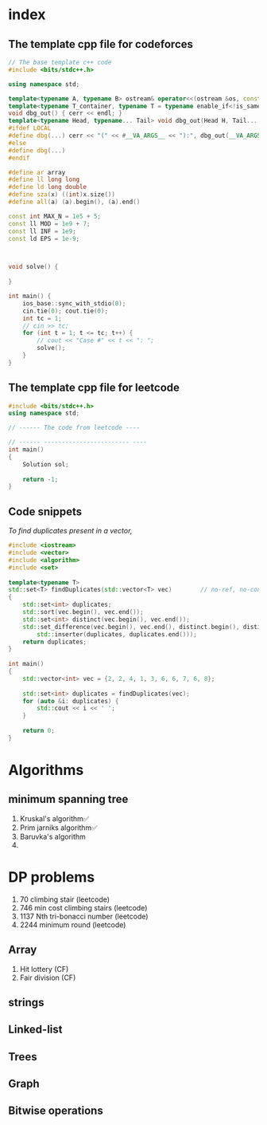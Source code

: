 # index 

## The template cpp file for codeforces
```cpp
// The base template c++ code
#include <bits/stdc++.h>

using namespace std;

template<typename A, typename B> ostream& operator<<(ostream &os, const pair<A, B> &p) { return os << '(' << p.first << ", " << p.second << ')'; }
template<typename T_container, typename T = typename enable_if<!is_same<T_container, string>::value, typename T_container::value_type>::type> ostream& operator<<(ostream &os, const T_container &v) { os << '{'; string sep; for (const T &x : v) os << sep << x, sep = ", "; return os << '}'; }
void dbg_out() { cerr << endl; }
template<typename Head, typename... Tail> void dbg_out(Head H, Tail... T) { cerr << ' ' << H; dbg_out(T...); }
#ifdef LOCAL
#define dbg(...) cerr << "(" << #__VA_ARGS__ << "):", dbg_out(__VA_ARGS__)
#else
#define dbg(...)
#endif

#define ar array
#define ll long long
#define ld long double
#define sza(x) ((int)x.size())
#define all(a) (a).begin(), (a).end()

const int MAX_N = 1e5 + 5;
const ll MOD = 1e9 + 7;
const ll INF = 1e9;
const ld EPS = 1e-9;



void solve() {
    
}

int main() {
    ios_base::sync_with_stdio(0);
    cin.tie(0); cout.tie(0);
    int tc = 1;
    // cin >> tc;
    for (int t = 1; t <= tc; t++) {
        // cout << "Case #" << t << ": ";
        solve();
    }
}
```

## The template cpp file for leetcode
```cpp
#include <bits/stdc++.h>
using namespace std;

// ------ The code from leetcode ----

// ------ ------------------------ ----
int main()
{
    Solution sol;
    
    return -1;
}
```

## Code snippets

*To find duplicates present in a vector,*
```cpp
#include <iostream>
#include <vector>
#include <algorithm>
#include <set>
 
template<typename T>
std::set<T> findDuplicates(std::vector<T> vec)        // no-ref, no-const
{
    std::set<int> duplicates;
    std::sort(vec.begin(), vec.end());
    std::set<int> distinct(vec.begin(), vec.end());
    std::set_difference(vec.begin(), vec.end(), distinct.begin(), distinct.end(),
        std::inserter(duplicates, duplicates.end()));
    return duplicates;
}
 
int main()
{
    std::vector<int> vec = {2, 2, 4, 1, 3, 6, 6, 7, 6, 8};
 
    std::set<int> duplicates = findDuplicates(vec);
    for (auto &i: duplicates) {
        std::cout << i << ' ';
    }
 
    return 0;
}
```

# Algorithms

## minimum spanning tree

1. Kruskal's algorithm✅
2. Prim jarniks algorithm✅
3. Baruvka's algorithm
4. 

# DP problems

1. 70 climbing stair (leetcode)
2. 746 min cost climbing stairs (leetcode)
3. 1137 Nth tri-bonacci number (leetcode)
4. 2244 minimum round (leetcode)

## Array

1. Hit lottery (CF)
2. Fair division (CF)

## strings

## Linked-list

## Trees

## Graph



## Bitwise operations